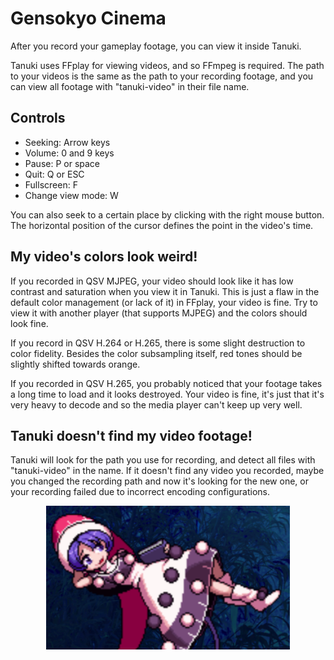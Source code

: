# Gensokyo Cinema

After you record your gameplay footage, you can view it inside Tanuki.

Tanuki uses FFplay for viewing videos, and so FFmpeg is required. The path to your videos is the same as the path to your recording footage, and you can view all footage with "tanuki-video" in their file name.

## Controls

* Seeking: Arrow keys
* Volume: 0 and 9 keys
* Pause: P or space
* Quit: Q or ESC
* Fullscreen: F
* Change view mode: W

You can also seek to a certain place by clicking with the right mouse button. The horizontal position of the cursor defines the point in the video's time.

## My video's colors look weird!

If you recorded in QSV MJPEG, your video should look like it has low contrast and saturation when you view it in Tanuki. This is just a flaw in the default color management (or lack of it) in FFplay, your video is fine. Try to view it with another player (that supports MJPEG) and the colors should look fine.

If you record in QSV H.264 or H.265, there is some slight destruction to color fidelity. Besides the color subsampling itself, red tones should be slightly shifted towards orange. 

If you recorded in QSV H.265, you probably noticed that your footage takes a long time to load and it looks destroyed. Your video is fine, it's just that it's very heavy to decode and so the media player can't keep up very well.

## Tanuki doesn't find my video footage!

Tanuki will look for the path you use for recording, and detect all files with "tanuki-video" in the name. If it doesn't find any video you recorded, maybe you changed the recording path and now it's looking for the new one, or your recording failed due to incorrect encoding configurations.

<p align="center">
<img src="../images/doremy.png" height="230"/>
</p>